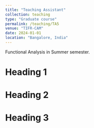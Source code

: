 ```yaml
---
title: "Teaching Assistant"
collection: teaching
type: "Graduate course"
permalink: /teaching/TA5
venue: "TIFR-CAM"
date: 2024-01-01
location: "Bangalore, India"
---
```


Functional Analysis in Summer semester.

Heading 1
======

Heading 2
======

Heading 3
======
